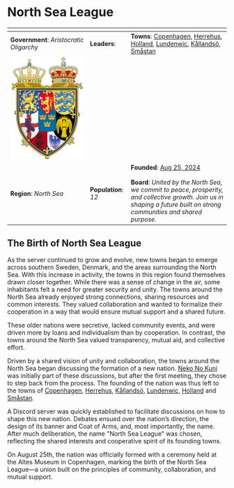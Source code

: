 # North Sea League

<table data-view="cards"><thead><tr><th></th><th></th><th></th></tr></thead><tbody><tr><td><strong>Government</strong>: <em>Aristocratic Oligarchy</em></td><td><strong>Leaders</strong>: </td><td><strong>Towns</strong>: <a href="../towns/copenhagen.md">Copenhagen</a>, <a href="../towns/herrehus.md">Herrehus</a>, <a href="../towns/amsterdam.md">Holland</a>, <a href="../towns/lundenwic.md">Lundenwic</a>, <a href="../towns/kallandso.md">Kållandsö</a>, <a href="../towns/smastan-knapplann.md">Småstan</a></td></tr><tr><td><img src="../../../.gitbook/assets/North_Sea_League.png" alt="" data-size="original"></td><td></td><td></td></tr><tr><td><strong>Region</strong>: <em>North Sea</em></td><td><strong>Population</strong>: <em>12</em></td><td><strong>Founded</strong>: <a href="../../../server-dates/august-24.md#aug-25">Aug 25, 2024</a><br><br><strong>Board</strong><em>: United by the North Sea, we commit to peace, prosperity, and collective growth. Join us in shaping a future built on strong communities and shared purpose.</em></td></tr></tbody></table>

## The Birth of North Sea League

As the server continued to grow and evolve, new towns began to emerge across southern Sweden, Denmark, and the areas surrounding the North Sea. With this increase in activity, the towns in this region found themselves drawn closer together. While there was a sense of change in the air, some inhabitants felt a need for greater security and unity. The towns around the North Sea already enjoyed strong connections, sharing resources and common interests. They valued collaboration and wanted to formalize their cooperation in a way that would ensure mutual support and a shared future.

These older nations were secretive, lacked community events, and were driven more by loans and individualism than by cooperation. In contrast, the towns around the North Sea valued transparency, mutual aid, and collective effort.

Driven by a shared vision of unity and collaboration, the towns around the North Sea began discussing the formation of a new nation. [Neko No Kuni ](../towns/neko-no-kuni.md)was initially part of these discussions, but after the first meeting, they chose to step back from the process. The founding of the nation was thus left to the towns of [Copenhagen](../towns/archived-towns/copenhagen.md), [Herrehus](../towns/herrehus.md), [Kållandsö](../towns/kallandso.md), [Lundenwic](../towns/lundenwic.md), [Holland](../towns/amsterdam.md) and [Småstan](../towns/smastan-knapplann.md).

A Discord server was quickly established to facilitate discussions on how to shape this new nation. Debates ensued over the nation’s direction, the design of its banner and Coat of Arms, and, most importantly, the name. After much deliberation, the name "North Sea League" was chosen, reflecting the shared interests and cooperative spirit of its founding towns.

On August 25th, the nation was officially formed with a ceremony held at the Altes Museum in Copenhagen, marking the birth of the North Sea League—a union built on the principles of community, collaboration, and mutual support.

